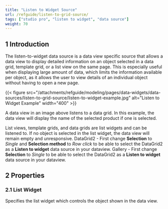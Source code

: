 ```yaml
---
title: "Listen to Widget Source"
url: /refguide/listen-to-grid-source/
tags: ["studio pro", "listen to widget", "data source"]
weight: 70
---
```


## 1 Introduction

The listen-to-widget data source is a data view specific source that allows a data view to display detailed information on an object selected in a data grid, template grid, or a list view on the same page. This is especially useful when displaying large amount of data, which limits the information available per object, as it allows the user to view details of an individual object without having to open a new page.

{{< figure src="/attachments/refguide/modeling/pages/data-widgets/data-sources/listen-to-grid-source/listen-to-widget-example.jpg" alt="Listen to Widget Example"   width="400"  >}}

A data view in an image above listens to a data grid. In this example, the data view will display the name of the selected product if one is selected.

List views, template grids, and data grids are list widgets and can be listened to. If no object is selected in the list widget, the data view will remain empty and unresponsive.
DataGrid2 - First change **Selection** to _Single_ and **Selection method** to _Row click_  to be able to select the DataGrid2 as a **Listen to widget** data source in your dataview.
Gallery - First change **Selection** to _Single_ to be able to select the DataGrid2 as a **Listen to widget** data source in your dataview.

## 2 Properties

### 2.1 List Widget

Specifies the list widget which controls the object shown in the data view.
